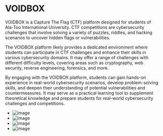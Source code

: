 # VOIDBOX
VOIDBOX is a Capture The Flag (CTF) platform designed for students of Ala-Too International University. CTF competitions are cybersecurity challenges that involve solving a variety of puzzles, riddles, and hacking scenarios to uncover hidden flags or vulnerabilities.

The VOIDBOX platform likely provides a dedicated environment where students can participate in CTF challenges and enhance their skills in various cybersecurity domains. It may offer a range of challenges with different difficulty levels, covering areas such as cryptography, web security, reverse engineering, forensics, and more.

By engaging with the VOIDBOX platform, students can gain hands-on experience in real-world cybersecurity scenarios, develop problem-solving skills, and deepen their understanding of potential vulnerabilities and countermeasures. It may serve as a practical learning tool to supplement theoretical knowledge and prepare students for real-world cybersecurity challenges and competitions.






- ![image](https://github.com/umetbekoff/alatoo_ctf/assets/82796266/50a4f88c-33cd-4f15-96ce-1474fa0aa9e4)
- ![image](https://github.com/umetbekoff/alatoo_ctf/assets/82796266/e10fce0c-5b55-4625-af59-eeb614d2174e)
- ![image](https://github.com/umetbekoff/alatoo_ctf/assets/82796266/34256171-7a43-4c13-ac9c-e9a9b10b8e7b)
- ![image](https://github.com/umetbekoff/alatoo_ctf/assets/82796266/59d04256-99e2-4408-a61b-2bb814dd04b0)
